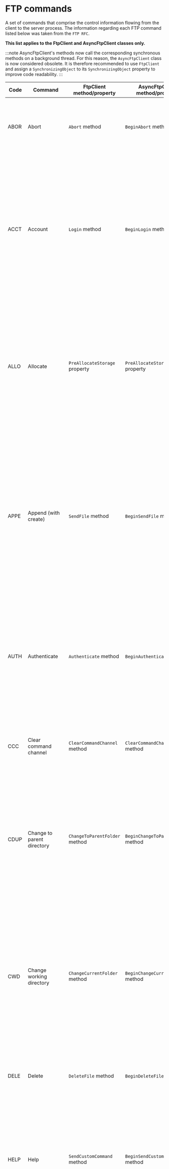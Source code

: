 # FTP commands

A set of commands that comprise the control information flowing from the client to the server process. The information regarding each FTP command listed below was taken from the `FTP RFC`.

**This list applies to the FtpClient and AsyncFtpClient classes only.**

:::note
AsyncFtpClient's methods now call the corresponding synchronous methods on a background thread. For this reason, the `AsyncFtpClient` class is now considered obsolete. It is therefore recommended to use `FtpClient` and assign a `SynchronizingObject` to its `SynchronizingObject` property to improve code readability.
:::

| Code | Command | FtpClient method/property | AsyncFtpClient method/property | Description |
|------|---------|----------------------------|--------------------------------|-------------|
| ABOR | Abort | `Abort` method | `BeginAbort` method | This command tells the server to abort the previous FTP service command and any associated transfer of data. |
| ACCT | Account | `Login` method | `BeginLogin` method | The argument field is a string identifying the user's account. The command is not necessarily related to the USER command, as some sites may require an account for login and others only for specific access, such as storing files. In the latter case the command may arrive at any time. |
| ALLO | Allocate | `PreAllocateStorage` property | `PreAllocateStorage` property | This command may be required by some servers to reserve sufficient storage to accommodate the new file to be transferred. The argument shall be a decimal integer representing the number of bytes of storage to be reserved for the file. |
| APPE | Append (with create) | `SendFile` method | `BeginSendFile` method | This command causes the server to accept the data transferred via the data connection and to store the data in a file at the server site. If the file specified in the pathname exists at the server site, then the data shall be appended to that file; otherwise the file specified in the pathname shall be created at the server site. |
| AUTH | Authenticate | `Authenticate` method | `BeginAuthenticate` method | The argument field is a string identifying a supported mechanism. This string is case-insensitive. Values must be registered with the IANA, except that values beginning with "X-" are reserved for local use. |
| CCC | Clear command channel | `ClearCommandChannel` method | `ClearCommandChannel` method | This command clears the command channel after login to facilitate firewall NAT when connecting using a secure data channel. |
| CDUP | Change to parent directory | `ChangeToParentFolder` method | `BeginChangeToParentFolder` method | This command is a special case of `CWD`, and is included to simplify the implementation of programs for transferring directory trees between operating systems having different syntaxes for naming the parent directory. |
| CWD | Change working directory | `ChangeCurrentFolder` method | `BeginChangeCurrentFolder` method | This command allows the user to work with a different directory or dataset for file storage or retrieval without altering his login or accounting information. Transfer parameters are similarly unchanged. The argument is a pathname specifying a directory or other system dependent file group designator. |
| DELE | Delete | `DeleteFile` method | `BeginDeleteFile` method | This command causes the file specified in the pathname to be deleted at the server site. |
| HELP | Help | `SendCustomCommand` method | `BeginSendCustomCommand` method | This command shall cause the server to send helpful information regarding its implementation status over the control connection to the user. The command may take an argument (e.g., any command name) and return more specific information as a response. |
| LIST | List | `GetFolderContents` and `GetRawFolderContents` methods | `BeginGetFolderContents` and `BeginGetRawFolderContents` methods | This command causes a list to be sent from the server to the passive data transfer process. If the pathname specifies a directory or other group of files, the server should transfer a list of files in the specified directory. If the pathname specifies a file then the server should send current information on the file. A null argument implies the user's current working or default directory. |
| MKD | Make directory | `CreateFolder` method | `BeginCreateFolder` method | This command causes the directory specified in the pathname to be created as a directory (if the pathname is absolute) or as a subdirectory of the current working directory (if the pathname is relative). |
| MODE | Transfer mode | `SendCustomCommand` method | `BeginSendCustomCommand` method | The argument is a single character code specifying the data transfer modes. The following codes are assigned for transfer modes: `S` - Stream, `B` - Block, `C` - Compressed. The default transfer mode is Stream. |
| NLST | Name list | `GetFolderContents` and `GetRawFolderContents` methods | `BeginGetFolderContents` and `BeginGetRawFolderContents` methods | This command causes a directory listing to be sent from server to user site. The pathname should specify a directory or other system-specific file group descriptor; a null argument implies the current directory. The server will return a stream of names of files and **no other information**. |
| NOOP | No operation | `SendCustomCommand` method and `KeepAliveInterval` property | `BeginSendCustomCommand` method and `KeepAliveInterval` property | This command does not affect any parameters or previously entered commands. It specifies no action other than that the server send an OK reply. |
| PASS | Password | `Login` method | `BeginLogin` method | The argument field is a string specifying the user's password. This command must be immediately preceded by the USER command, and, for some sites, completes the user's identification for access control. |
| PASV | Passive | `PassiveTransfer` property | `PassiveTransfer` property | This command requests the server to "listen" on a data port (which is not its default data port) and to wait for a connection rather than initiate one upon receipt of a transfer command. The response to this command includes the host and port address this server is listening on. |
| PORT | Data port | `PassiveTransfer` property | `PassiveTransfer` property | The argument is a HOST-PORT specification for the data port to be used in data connection. There are defaults for both the user and server data ports, and under normal circumstances this command and its reply are not needed. |
| PROT | Data Channel Protection Level | `Authenticate` method | `BeginAuthenticate` method | The argument is a single character code specifying the data channel protection level. The following codes are assigned: `C` - Clear, `S` - Safe, `E` - Confidential, `P` - Private. |
| PWD | Print working directory | `SendCustomCommand` or `GetCurrentFolder` methods | `BeginSendCustomCommand` and `BeginGetCurrentFolder` methods | This command causes the name of the current working directory to be returned in the reply. |
| QUIT | Logout | `Disconnect` method | `BeginDisconnect` method | This command terminates a USER and if file transfer is not in progress, the server closes the control connection. If file transfer is in progress, the connection will remain open for result response and the server will then close it. |
| REIN | Reinitialize | `ChangeUser` method | `BeginChangeUser` method | This command terminates a USER, flushing all I/O and account information, except to allow any transfer in progress to be completed. All parameters are reset to the default settings and the control connection is left open. |
| REST | Restart | `SendFile` method | `BeginSendFile` method | The argument field represents the server marker at which file transfer is to be restarted. This command does not cause file transfer but skips over the file to the specified data checkpoint. This command shall be immediately followed by the appropriate FTP command which shall cause file transfer to resume. |
| RETR | Retrieve | `ReceiveFile` and `ReceiveMultipleFiles` methods | `BeginReceiveFile` and `BeginReceiveMultipleFiles` methods | This command causes the server to transfer a copy of the file, specified in the pathname, to the server or client at the other end of the data connection. |
| RMD | Remove directory | `DeleteFolder` method | `BeginDeleteFolder` method | This command causes the directory specified in the pathname to be removed as a directory (if the pathname is absolute) or as a subdirectory of the current working directory (if the pathname is relative). |
| RNFR | Rename from | `RenameFile` method | `BeginRenameFile` method | This command specifies the old pathname of the file which is to be renamed. This command must be immediately followed by a "rename to" command specifying the new file pathname. |
| RNTO | Rename to | `RenameFile` method | `BeginRenameFile` method | This command specifies the new pathname of the file specified in the immediately preceding "rename from" command. Together the two commands cause a file to be renamed. |
| SITE | Site parameters | `SendCustomCommand` method | `BeginSendCustomCommand` method | This command is used by the server to provide services specific to his system that are essential to file transfer but not sufficiently universal to be included as commands in the protocol. |
| SMNT | Structure mount | `SendCustomCommand` method | `BeginSendCustomCommand` method | This command allows the user to mount a different file system data structure without altering his login or accounting information. |
| STAT | Status | `SendCustomCommand` method | `BeginSendCustomCommand` method | This command shall cause a status response to be sent over the control connection in the form of a reply. The command may be sent during a file transfer or between transfers. |
| STOR | Store | `SendFile` and `SendMultipleFiles` methods | `BeginSendFile` and `BeginSendMultipleFiles` methods | This command causes the server to accept the data transferred via the data connection and to store the data as a file at the server site. If the file specified in the pathname exists at the server site, then its contents shall be replaced. |
| STOU | Store unique | `SendFileToUniqueName` method | `BeginSendFileToUniqueName` method | This command behaves like `STOR` except that the resultant file is to be created in the current directory under a name unique to that directory. |
| STRU | File structure | `SendCustomCommand` method | `BeginSendCustomCommand` method | The argument is a single character code specifying file structure: `F` - File, `R` - Record, `P` - Page. The default structure is File. |
| SYST | System | `SendCustomCommand` method | `BeginSendCustomCommand` method | This command is used to find out the type of operating system at the server. |
| TYPE | Representation type | `RepresentationType` property | `RepresentationType` property | The argument specifies the representation type. The default representation type is ASCII Non-print. |
| USER | Username | `Login` method | `BeginLogin` method | The argument field is a string identifying the user. The user identification is that which is required by the server for access to its file system. This command will normally be the first command transmitted by the user after the control connections are made (some servers may require this). Additional identification information in the form of a password and/or an account command may also be required by some servers. Servers may allow a new USER command to be entered at any point in order to change the access control and/or accounting information. This has the effect of flushing any user, password, and account information already supplied and beginning the login sequence again. All transfer parameters are unchanged and any file transfer in progress is completed under the old access control parameters. |
